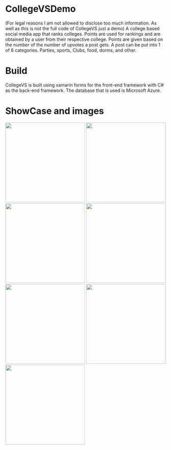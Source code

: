 # CollegeVSDemo
(For legal reasons I am not allowed to disclose too much information. As well as this is not the full code of CollegeVS just a demo)
A college based social media app that ranks colleges. Points are used for rankings and are obtained by a user from their respective college. Points are given based on the number of 
the number of upvotes a post gets. A post can be put into 1 of 6 categories. Parties, sports, Clubs, food, dorms, and other. 

# Build
CollegeVS is built using xamarin forms for the front-end framework with C# as the back-end framework. The database that is used is Microsoft Azure.

# ShowCase and images
<img src= https://user-images.githubusercontent.com/77566307/225459481-9b3ac999-db56-44f1-b26f-07dd898a2a68.png width="250" >
<img src= https://user-images.githubusercontent.com/77566307/225459448-91ce690c-3271-41c4-8efd-eb1256204c43.png width="250" >
<img src= https://user-images.githubusercontent.com/77566307/225459463-c25c6375-143e-48ae-abe0-aed759502ab4.png width="250" >
<img src= https://user-images.githubusercontent.com/77566307/225459571-08c5cef0-3e55-4b4a-abe4-8543647baa74.png width="250" >
<img src= https://user-images.githubusercontent.com/77566307/225459528-d81c3326-275c-42fe-ae96-40800669c7e8.png width="250" >
<img src= https://user-images.githubusercontent.com/77566307/225459546-45a405e4-8f19-4a68-b919-71351f71368a.png width="250" >
<img src= https://user-images.githubusercontent.com/77566307/225459506-7277b75e-e59e-4e4b-8c4e-155c449a00b2.png width="250" >

